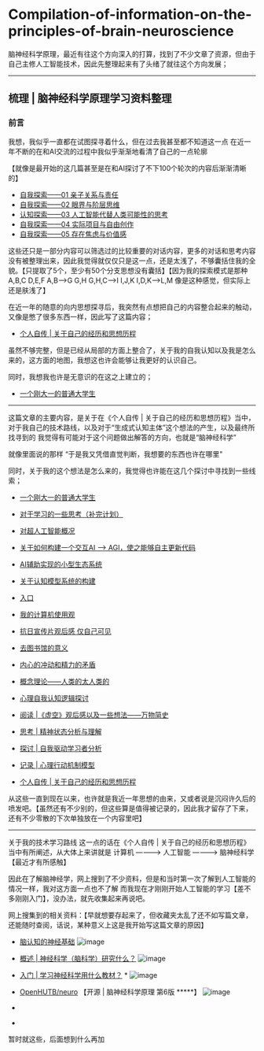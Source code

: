 # Compilation-of-information-on-the-principles-of-brain-neuroscience
脑神经科学原理，最近有往这个方向深入的打算，找到了不少文章了资源，但由于自己主修人工智能技术，因此先整理起来有了头绪了就往这个方向发展；

---

## 梳理 | 脑神经科学原理学习资料整理

### 前言

我想，我似乎一直都在试图探寻着什么，但在过去我甚至都不知道这一点
在近一年不断的在和AI交流的过程中我似乎渐渐地看清了自己的一点轮廓

【就像是最开始的这几篇甚至是在和AI探讨了不下100个轮次的内容后渐渐清晰的】
- [自我探索——01 亲子关系与责任
](https://www.cnblogs.com/safjh/p/19078929)
- [自我探索——02 眼界与阶层思维](https://www.cnblogs.com/safjh/p/19078925)
- [认知探索——03 人工智能代替人类可能性的思考](https://www.cnblogs.com/safjh/p/19078905)
- [自我探索——04 实际项目与自由创作](https://www.cnblogs.com/safjh/p/19078876)
- [自我探索——05 存在焦虑与价值感](https://www.cnblogs.com/safjh/p/19078795)

这些还只是一部分内容可以筛选过的比较重要的对话内容，更多的对话和思考内容没有被整理出来，因此我觉得就仅仅只是这一点，还是太浅了，不够囊括住我的全貌。【只提取了5个，至少有50个分支思想没有囊括】【因为我的探索模式是那种 A,B,C D,E,F A,B——>G G,H G,H,C——>I I,J,K I,D,K——>L,M 像是这种感觉，但实际上还是肤浅了】

在近一年的随意的向内思想探寻后，我突然有点想把自己的内容整合起来的触动，又像是憋了很多东西一样，因此写了这篇内容；
- [个人自传 | 关于自己的经历和思想历程](https://www.cnblogs.com/safjh/p/19103118)

虽然不够完整，但是已经从局部的方面上整合了，关于我的自我认知以及我是怎么来的，这方面的地图，我想这也许会能够让我更好的认识自己。

同时，我想我也许是无意识的在这之上建立的；
- [一个刚大一的普通大学生](https://gannia.top/2025/05/01/%E4%B8%80%E4%B8%AA%E5%88%9A%E5%A4%A7%E4%B8%80%E7%9A%84%E6%99%AE%E9%80%9A%E5%A4%A7%E5%AD%A6%E7%94%9F/)

---

这篇文章的主要内容，是关于在《个人自传 | 关于自己的经历和思想历程》当中，对于我自己的技术路线，以及对于“生成式认知主体”这个想法的产生，以及最终所找寻到的
我觉得有可能对于这个问题做出解答的方向，也就是“脑神经科学”

就像里面说的那样
“于是我又凭借直觉判断，我想要的东西也许在哪里"

同时，关于我的这个想法是怎么来的，我觉得也许能在这几个探讨中寻找到一些线索；


- [一个刚大一的普通大学生](https://gannia.top/2025/05/01/%E4%B8%80%E4%B8%AA%E5%88%9A%E5%A4%A7%E4%B8%80%E7%9A%84%E6%99%AE%E9%80%9A%E5%A4%A7%E5%AD%A6%E7%94%9F/)
- [对于学习的一些思考（补完计划）](https://www.cnblogs.com/safjh/p/18579259)
- [对超人工智能概况](https://www.cnblogs.com/safjh/p/18901048)

- [关于如何构建一个交互AI ——> AGI，使之能够自主更新代码](https://www.cnblogs.com/safjh/p/18729187)
- [AI辅助实现的小型生态系统](https://gannia.top/2025/06/29/AI%E8%BE%85%E5%8A%A9%E5%AE%9E%E7%8E%B0%E7%9A%84%E5%B0%8F%E5%9E%8B%E7%94%9F%E6%80%81%E7%B3%BB%E7%BB%9F/)
- [关于认知模型系统的构建](https://www.cnblogs.com/safjh/p/18889898)

- [入口](https://www.cnblogs.com/safjh/p/18905011)
- [我的计算机使用观](https://www.cnblogs.com/safjh/p/19024317)
- [抗日宣传片观后感 仅自己可见](https://www.cnblogs.com/safjh/p/19061679)
- [去图书馆的意义](https://www.cnblogs.com/safjh/p/19065958)
- [内心的冲动和精力的矛盾](https://www.cnblogs.com/safjh/p/19065963)
- [概念理论——人类的太人类的](https://www.cnblogs.com/safjh/p/19078885)

- [心理自我认知逻辑探讨](https://www.cnblogs.com/safjh/p/19078890)
- [阅读 |《虚空》观后感以及一些想法——万物简史](https://www.cnblogs.com/safjh/p/19089918)
- [思考 | 精神状态分析与理解](https://www.cnblogs.com/safjh/p/19095765)
- [探讨 | 自我驱动学习者分析](https://www.cnblogs.com/safjh/p/19095829)
- [记录 | 心理行动机制模型](https://www.cnblogs.com/safjh/p/19103074)
- [个人自传 | 关于自己的经历和思想历程](https://www.cnblogs.com/safjh/p/19103118)

从这些一直到现在以来，也许就是我近一年思想的由来，又或者说是沉闷许久后的喷发吧。【虽然还有不少别的，但这些算是值得被记录的，因此我才留存了下来，还有不少零散的下次单独放在一个内容里吧】

---

关于我的技术学习路线
这一点的话在《个人自传 | 关于自己的经历和思想历程》当中有所阐述，从大体上来讲就是
计算机 ————> 人工智能 ————> 脑神经科学【最近才有所感触】

因此在了解脑神经学，网上搜到了不少资料，但是和当时第一次了解到人工智能的情况一样，我对这方面一点也不了解
而我现在才刚刚开始人工智能的学习【差不多刚刚入门】，没办法，就先收集起来再说吧。

网上搜集到的相关资料：【早就想要存起来了，但收藏夹太乱了还不如写篇文章，还能随时查阅，话说，某种意义上这是我开始写这篇文章的原因】

- [脑认知的神经基础](http://old2022.bulletin.cas.cn/publish_article/2016/7/20160705.htm#rhhz)
![image](https://img2024.cnblogs.com/blog/3027557/202509/3027557-20250923133442141-1661781547.png)


- [概述 | 神经科学（脑科学）研究什么？](https://zhuanlan.zhihu.com/p/271793987)
![image](https://img2024.cnblogs.com/blog/3027557/202509/3027557-20250923133613865-1294651940.png)

- [入门 | 学习神经科学用什么教材？](https://zhuanlan.zhihu.com/p/271676465) *
![image](https://img2024.cnblogs.com/blog/3027557/202509/3027557-20250923133717695-1407222255.png)

- [OpenHUTB/neuro](https://github.com/OpenHUTB/neuro) 【开源 | 脑神经科学原理 第6版 *****】
![image](https://img2024.cnblogs.com/blog/3027557/202509/3027557-20250923144815079-1914640002.png)

- []()
- []()

暂时就这些，后面想到什么再加
